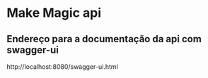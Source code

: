 # Make Magic api

## Endereço para a documentação da api com swagger-ui
http://localhost:8080/swagger-ui.html


